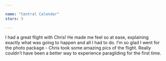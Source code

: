 ```yaml
---

name: "Central Calendar"
stars: 5

---
```


  <p>
    I had a great flight with Chris! He made me feel so at ease, explaining exactly what was going to happen and all I had to do. I’m so glad I went for the photo package - Chris took some amazing pics of the flight. Really couldn’t have been a better way to experience paragliding for the first time.
  </p>